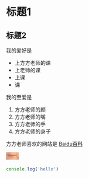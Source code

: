 # 标题1
## 标题2

我的爱好是

* 上方方老师的课
* 上老师的课
* 上课
* 课

我的至爱是


1. 方方老师的颜
2. 方方老师的嘴
3. 方方老师的手
4. 方方老师的身子

方方老师喜欢的网站是 [Baidu百科](https://baike.baidu.com/item/%E9%BB%91%E4%B8%9D%E8%A2%9C/10849245)

![一张图片](1.png)

```javascript
console.log('hello')
```